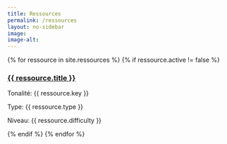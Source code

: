 ```yaml
---
title: Ressources
permalink: /ressources
layout: no-sidebar
image: 
image-alt: 
---
```

{% for ressource in site.ressources %}
{% if ressource.active != false %}
<h3><a href="{{ ressource.url | relative_url }}">{{ ressource.title }}</a></h3>
<p>Tonalité: {{ ressource.key }}</p>
<p>Type: {{ ressource.type }}</p>
<p>Niveau: {{ ressource.difficulty }}</p>
{% endif %}
{% endfor %}